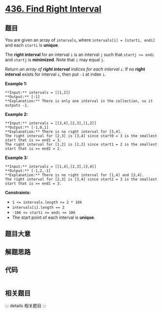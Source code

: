 # [436. Find Right Interval](https://leetcode.com/problems/find-right-interval)

## 题目

You are given an array of `intervals`, where `intervals[i] = [starti, endi]`
and each `starti` is **unique**.

The **right interval** for an interval `i` is an interval `j` such that
`startj >= endi` and `startj` is **minimized**. Note that `i` may equal `j`.

Return _an array of **right interval** indices for each interval `i`_. If no
**right interval** exists for interval `i`, then put `-1` at index `i`.



**Example 1:**

    
    
    **Input:** intervals = [[1,2]]
    **Output:** [-1]
    **Explanation:** There is only one interval in the collection, so it outputs -1.
    

**Example 2:**

    
    
    **Input:** intervals = [[3,4],[2,3],[1,2]]
    **Output:** [-1,0,1]
    **Explanation:** There is no right interval for [3,4].
    The right interval for [2,3] is [3,4] since start0 = 3 is the smallest start that is >= end1 = 3.
    The right interval for [1,2] is [2,3] since start1 = 2 is the smallest start that is >= end2 = 2.
    

**Example 3:**

    
    
    **Input:** intervals = [[1,4],[2,3],[3,4]]
    **Output:** [-1,2,-1]
    **Explanation:** There is no right interval for [1,4] and [3,4].
    The right interval for [2,3] is [3,4] since start2 = 3 is the smallest start that is >= end1 = 3.
    



**Constraints:**

  * `1 <= intervals.length <= 2 * 104`
  * `intervals[i].length == 2`
  * `-106 <= starti <= endi <= 106`
  * The start point of each interval is **unique**.


## 题目大意

## 解题思路

## 代码

```javascript

```

## 相关题目

::: details 相关题目
:::
